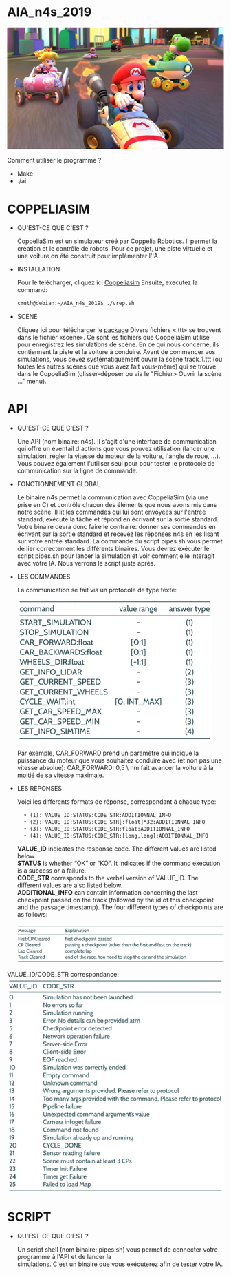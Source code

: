 AIA_n4s_2019
===

![presentation](https://github.com/Clement-Muth/AIA_n4s_2019/blob/master/documents/readme/img/mario-kart-presentation.png)

Comment utiliser le programme ?
- Make
- ./ai

COPPELIASIM
===
+ QU'EST-CE QUE C'EST ?

    CoppeliaSim est un simulateur créé par Coppelia Robotics. Il permet la création et le contrôle de robots.
    Pour ce projet, une piste virtuelle et une voiture on été construit pour implémenter l'IA.

+ INSTALLATION
    
    Pour le télécharger, cliquez ici [Coppeliasim](https://www.coppeliarobotics.com/files/CoppeliaSim_Edu_V4_0_0_Ubuntu18_04.tar.xz)
    Ensuite, executez la command: <br/>

    ```bash
    cmuth@debian:~/AIA_n4s_2019$ ./vrep.sh
    ```
+ SCENE

    Cliquez ici pour télécharger le [package](https://intra.epitech.eu/module/2019/B-AIA-200/STG-2-1/acti-377224/project/file/B-AIA-200_n4s_package.tgz)
    Divers fichiers «.ttt» se trouvent dans le fichier «scène». Ce sont les fichiers que CoppeliaSim utilise pour
    enregistrez les simulations de scène.
    En ce qui nous concerne, ils contiennent la piste et la voiture à conduire.
    Avant de commencer vos simulations, vous devez systématiquement ouvrir la scène track_1.ttt (ou toutes les autres scènes
    que vous avez fait vous-même) qui se trouve dans le CoppeliaSim (glisser-déposer ou via le "Fichier> Ouvrir la scène ..."
    menu).

API
===
+ QU'EST-CE QUE C'EST ?

    Une API (nom binaire: n4s). Il s'agit d'une interface de communication qui offre un éventail d'actions que vous pouvez
    utilisation (lancer une simulation, régler la vitesse du moteur de la voiture, l'angle de roue, ...). Vous pouvez également l'utiliser seul pour
    pour tester le protocole de communication sur la ligne de commande.
     
+ FONCTIONNEMENT GLOBAL
    
    Le binaire n4s permet la communication avec CoppeliaSim (via une prise en C) et contrôle chacun des éléments
    que nous avons mis dans notre scène.
    Il lit les commandes qui lui sont envoyées sur l'entrée standard, exécute la tâche et répond en écrivant sur la
    sortie standard.
    Votre binaire devra donc faire le contraire: donner ses commandes en écrivant sur la sortie standard
    et recevez les réponses n4s en les lisant sur votre entrée standard.
    La commande du script pipes.sh vous permet de lier correctement les différents binaires. Vous devrez exécuter
    le script pipes.sh pour lancer la simulation et voir comment elle interagit avec votre IA. Nous verrons le script juste après.
      
+ LES COMMANDES
    
    La communication se fait via un protocole de type texte:<br/><br/>
    ![presentation](https://github.com/Clement-Muth/AIA_n4s_2019/blob/master/documents/readme/img/command-table.png)
    
    Par exemple, CAR_FORWARD prend un paramètre qui indique la puissance du moteur que vous souhaitez conduire
    avec (et non pas une vitesse absolue):
    CAR_FORWARD: 0,5 \ nm fait avancer la voiture à la moitié de sa vitesse maximale.

+ LES REPONSES

    Voici les différents formats de réponse, correspondant à chaque type:
        
        • (1): VALUE_ID:STATUS:CODE_STR:ADDITIONNAL_INFO
        • (2): VALUE_ID:STATUS:CODE_STR[:float]*32:ADDITIONNAL_INFO
        • (3): VALUE_ID:STATUS:CODE_STR:float:ADDITIONNAL_INFO
        • (4): VALUE_ID:STATUS:CODE_STR:[long,long]:ADDITIONNAL_INFO

    __VALUE_ID__ indicates the response code. The different values are listed below.<br/>
    __STATUS__ is whether “OK” or “KO”. It indicates if the command execution is a success or a failure.<br/>
    __CODE_STR__ corresponds to the verbal version of VALUE_ID. The different values are also listed below.<br/>
    __ADDITIONAL_INFO__ can contain information concerning the last checkpoint passed on the track (followed
    by the id of this checkpoint and the passage timestamp). The four different types of checkpoints are as
    follows:

    ![presentation](https://github.com/Clement-Muth/AIA_n4s_2019/blob/master/documents/readme/img/reponse-table.png)

VALUE_ID/CODE_STR correspondance:
    ![presentation](https://github.com/Clement-Muth/AIA_n4s_2019/blob/master/documents/readme/img/correspondance-table.png)

SCRIPT
===
+ QU'EST-CE QUE C'EST ?
    
    Un script shell (nom binaire: pipes.sh) vous permet de connecter votre programme à l'API et de lancer la    
    simulations. C'est un binaire que vous exécuterez afin de tester votre IA.
